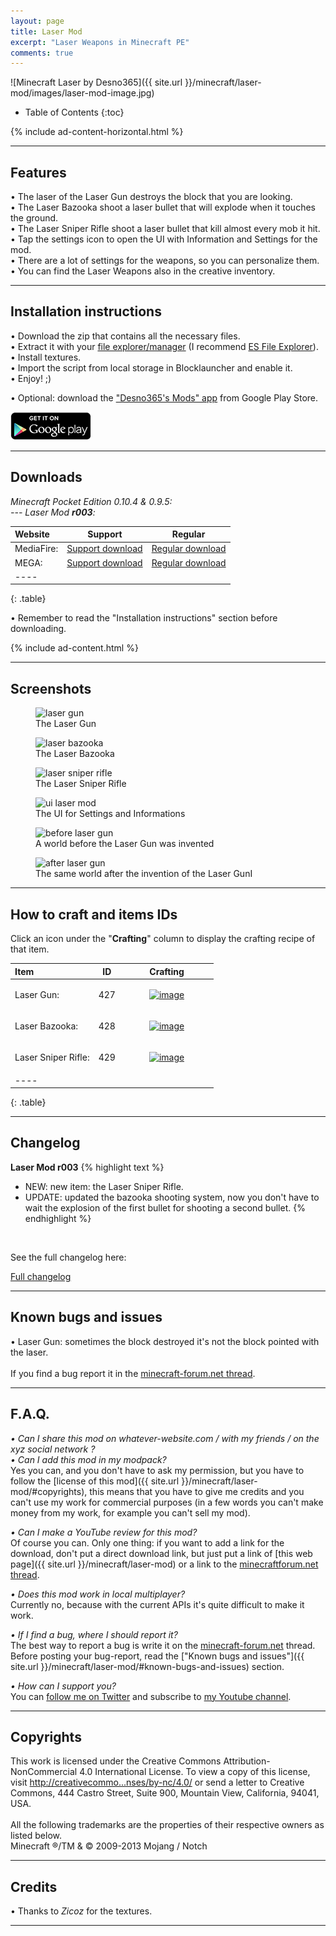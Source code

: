 ```yaml
---
layout: page
title: Laser Mod
excerpt: "Laser Weapons in Minecraft PE"
comments: true
---
```


![Minecraft Laser by Desno365]({{ site.url }}/minecraft/laser-mod/images/laser-mod-image.jpg)

* Table of Contents
{:toc}

{% include ad-content-horizontal.html %}

---

## Features

• The laser of the Laser Gun destroys the block that you are looking.<br>
• The Laser Bazooka shoot a laser bullet that will explode when it touches the ground.<br>
• The Laser Sniper Rifle shoot a laser bullet that kill almost every mob it hit.<br>
• Tap the settings icon to open the UI with Information and Settings for the mod.<br>
• There are a lot of settings for the weapons, so you can personalize them.<br>
• You can find the Laser Weapons also in the creative inventory.

---

## Installation instructions

• Download the zip that contains all the necessary files.<br>
• Extract it with your [file explorer/manager](http://play.google.com/store/search?q=file%20explorer) (I recommend [ES File Explorer](https://play.google.com/store/apps/details?id=com.estrongs.android.pop)).<br>
• Install textures.<br>
• Import the script from local storage in Blocklauncher and enable it.<br>
• Enjoy! ;)

• Optional: download the ["Desno365's Mods" app](https://play.google.com/store/apps/details?id=com.desno365.mods) from Google Play Store.

<a href="https://play.google.com/store/apps/details?id=com.desno365.mods">
  <img alt="Get it on Google Play"
       src="/images/en_generic_rgb_wo_45.png" />
</a>

---

## Downloads

<i>Minecraft Pocket Edition 0.10.4 & 0.9.5:</i><br>
<i> --- Laser Mod <b>r003</b>:</i>

| Website | Support | Regular |
|:--------|:-------:|:-------:|
| MediaFire:       | [Support download](http://adf.ly/rbxvX) | [Regular download](http://www.mediafire.com/download/gv3k962ozzcnovz/Laser_Mod_r003_Desno365.zip) |
| MEGA:            | [Support download](http://adf.ly/rby2l) | [Regular download](https://mega.co.nz/#!3wYAUI4A!SDzI5RV1TBoeTcgh_aTKuyZwD1_SM-zAE06N9z_WeSU) |
|----
{: .table}

• Remember to read the "Installation instructions" section before downloading.

{% include ad-content.html %}

---

## Screenshots

<figure>
  <img src="{{ site.url }}/minecraft/laser-mod/images/laser-gun.jpg" alt="laser gun">
  <figcaption>The Laser Gun</figcaption>
</figure>

<figure>
  <img src="{{ site.url }}/minecraft/laser-mod/images/laser-bazooka.jpg" alt="laser bazooka">
  <figcaption>The Laser Bazooka</figcaption>
</figure>

<figure>
  <img src="{{ site.url }}/minecraft/laser-mod/images/laser-sniper-rifle.jpg" alt="laser sniper rifle">
  <figcaption>The Laser Sniper Rifle</figcaption>
</figure>

<figure>
  <img src="{{ site.url }}/minecraft/laser-mod/images/ui-laser-mod.jpg" alt="ui laser mod">
  <figcaption>The UI for Settings and Informations</figcaption>
</figure>

<figure>
  <img src="{{ site.url }}/minecraft/laser-mod/images/before-laser-gun.jpg" alt="before laser gun">
  <figcaption>A world before the Laser Gun was invented</figcaption>
</figure>

<figure>
  <img src="{{ site.url }}/minecraft/laser-mod/images/after-laser-gun.jpg" alt="after laser gun">
  <figcaption>The same world after the invention of the Laser GunI</figcaption>
</figure>

---

## How to craft and items IDs

Click an icon under the "**Crafting**" column to display the crafting recipe of that item.

| Item                         | ID       | Crafting |
|:-----------------------------|:--------:|:--------:|
| Laser Gun:                   | 427      | <figure><a href="{{ site.url }}/minecraft/laser-mod/images/how-to-craft/crafting/laserGun.jpg"><img src="{{ site.url }}/minecraft/laser-mod/images/how-to-craft/icons/laserGun.png" alt="image"></a></figure> |
| Laser Bazooka:               | 428      | <figure><a href="{{ site.url }}/minecraft/laser-mod/images/how-to-craft/crafting/laserBazooka.jpg"><img src="{{ site.url }}/minecraft/laser-mod/images/how-to-craft/icons/laserBazooka.png" alt="image"></a></figure> |
| Laser Sniper Rifle:          | 429      | <figure><a href="{{ site.url }}/minecraft/laser-mod/images/how-to-craft/crafting/laserSniperRifle.jpg"><img src="{{ site.url }}/minecraft/laser-mod/images/how-to-craft/icons/laserSniperRifle.png" alt="image"></a></figure> |
|----
{: .table}

---

## Changelog

**Laser Mod r003**
{% highlight text %}
- NEW: new item: the Laser Sniper Rifle.
- UPDATE: updated the bazooka shooting system, now you don't have to wait the explosion of the first bullet for shooting a second bullet.
{% endhighlight %}

<br>

See the full changelog here:

<div markdown="0"><a href="{{ site.url }}/minecraft/laser-mod/full-changelog" class="btn">Full changelog</a></div>

---

## Known bugs and issues

• Laser Gun: sometimes the block destroyed it's not the block pointed with the laser.<br><br>
If you find a bug report it in the [minecraft-forum.net thread][thread].

---

## F.A.Q.

*• Can I share this mod on whatever-website.com / with my friends / on the xyz social network ?*<br>
*• Can I add this mod in my modpack?*<br>
Yes you can, and you don't have to ask my permission, but you have to follow the [license of this mod]({{ site.url }}/minecraft/laser-mod/#copyrights), this means that you have to give me credits and you can't use my work for commercial purposes (in a few words you can't make money from my work, for example you can't sell my mod).<br>

*• Can I make a YouTube review for this mod?*<br>
Of course you can. Only one thing: if you want to add a link for the download, don't put a direct download link, but just put a link of [this web page]({{ site.url }}/minecraft/laser-mod) or a link to the [minecraftforum.net thread][thread].<br>

*• Does this mod work in local multiplayer?*<br>
Currently no, because with the current APIs it's quite difficult to make it work.<br>

*• If I find a bug, where I should report it?*<br>
The best way to report a bug is write it on the [minecraft-forum.net][thread] thread. Before posting your bug-report, read the ["Known bugs and issues"]({{ site.url }}/minecraft/laser-mod/#known-bugs-and-issues) section.

*• How can I support you?*<br>
You can [follow me on Twitter](https://twitter.com/desno365) and subscribe to [my Youtube channel](http://www.youtube.com/channel/UCJQL47nQnsijcaN_7pMsjCQ/videos).

---

## Copyrights

This work is licensed under the Creative Commons Attribution-NonCommercial 4.0 International License.
To view a copy of this license, visit [http://creativecommo...nses/by-nc/4.0/](http://creativecommons.org/licenses/by-nc/4.0/) or send a letter to Creative Commons, 444 Castro Street, Suite 900, Mountain View, California, 94041, USA.
<br><br>
All the following trademarks are the properties of their respective owners as listed below.<br>
Minecraft ®/TM & © 2009-2013 Mojang / Notch

---

## Credits

• Thanks to <i>Zicoz</i> for the textures.

---

[thread]: http://www.minecraftforum.net/forums/minecraft-pocket-edition/mcpe-mods-tools/2179257-mod-beta-laser-mod-laser-weapons-r003-by-desno365

